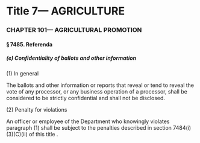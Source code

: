 
# Title 7— AGRICULTURE
### CHAPTER 101— AGRICULTURAL PROMOTION
#### § 7485. Referenda
##### (e) Confidentiality of ballots and other information

(1) In general

The ballots and other information or reports that reveal or tend to reveal the vote of any processor, or any business operation of a processor, shall be considered to be strictly confidential and shall not be disclosed.

(2) Penalty for violations

An officer or employee of the Department who knowingly violates paragraph (1) shall be subject to the penalties described in section 7484(i)(3)(C)(ii) of this title .
